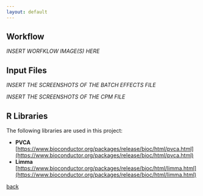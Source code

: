 ```yaml
---
layout: default
---
```


## Workflow

*INSERT WORFKLOW IMAGE(S) HERE*

## Input Files

*INSERT THE SCREENSHOTS OF THE BATCH EFFECTS FILE*

*INSERT THE SCREENSHOTS OF THE CPM FILE*

## R Libraries 

The following libraries are used in this project:

* **PVCA** [https://www.bioconductor.org/packages/release/bioc/html/pvca.html](https://www.bioconductor.org/packages/release/bioc/html/pvca.html)
* **Limma** [https://www.bioconductor.org/packages/release/bioc/html/limma.html](https://www.bioconductor.org/packages/release/bioc/html/limma.html)


[back](./)
